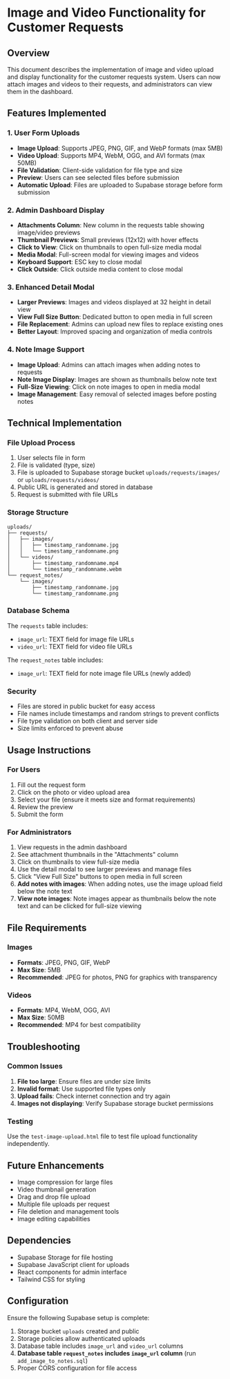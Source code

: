 # Image and Video Functionality for Customer Requests

## Overview
This document describes the implementation of image and video upload and display functionality for the customer requests system. Users can now attach images and videos to their requests, and administrators can view them in the dashboard.

## Features Implemented

### 1. User Form Uploads
- **Image Upload**: Supports JPEG, PNG, GIF, and WebP formats (max 5MB)
- **Video Upload**: Supports MP4, WebM, OGG, and AVI formats (max 50MB)
- **File Validation**: Client-side validation for file type and size
- **Preview**: Users can see selected files before submission
- **Automatic Upload**: Files are uploaded to Supabase storage before form submission

### 2. Admin Dashboard Display
- **Attachments Column**: New column in the requests table showing image/video previews
- **Thumbnail Previews**: Small previews (12x12) with hover effects
- **Click to View**: Click on thumbnails to open full-size media modal
- **Media Modal**: Full-screen modal for viewing images and videos
- **Keyboard Support**: ESC key to close modal
- **Click Outside**: Click outside media content to close modal

### 3. Enhanced Detail Modal
- **Larger Previews**: Images and videos displayed at 32 height in detail view
- **View Full Size Button**: Dedicated button to open media in full screen
- **File Replacement**: Admins can upload new files to replace existing ones
- **Better Layout**: Improved spacing and organization of media controls

### 4. Note Image Support
- **Image Upload**: Admins can attach images when adding notes to requests
- **Note Image Display**: Images are shown as thumbnails below note text
- **Full-Size Viewing**: Click on note images to open in media modal
- **Image Management**: Easy removal of selected images before posting notes

## Technical Implementation

### File Upload Process
1. User selects file in form
2. File is validated (type, size)
3. File is uploaded to Supabase storage bucket `uploads/requests/images/` or `uploads/requests/videos/`
4. Public URL is generated and stored in database
5. Request is submitted with file URLs

### Storage Structure
```
uploads/
├── requests/
│   ├── images/
│   │   ├── timestamp_randomname.jpg
│   │   └── timestamp_randomname.png
│   └── videos/
│       ├── timestamp_randomname.mp4
│       └── timestamp_randomname.webm
└── request_notes/
    └── images/
        ├── timestamp_randomname.jpg
        └── timestamp_randomname.png
```

### Database Schema
The `requests` table includes:
- `image_url`: TEXT field for image file URLs
- `video_url`: TEXT field for video file URLs

The `request_notes` table includes:
- `image_url`: TEXT field for note image file URLs (newly added)

### Security
- Files are stored in public bucket for easy access
- File names include timestamps and random strings to prevent conflicts
- File type validation on both client and server side
- Size limits enforced to prevent abuse

## Usage Instructions

### For Users
1. Fill out the request form
2. Click on the photo or video upload area
3. Select your file (ensure it meets size and format requirements)
4. Review the preview
5. Submit the form

### For Administrators
1. View requests in the admin dashboard
2. See attachment thumbnails in the "Attachments" column
3. Click on thumbnails to view full-size media
4. Use the detail modal to see larger previews and manage files
5. Click "View Full Size" buttons to open media in full screen
6. **Add notes with images**: When adding notes, use the image upload field below the note text
7. **View note images**: Note images appear as thumbnails below the note text and can be clicked for full-size viewing

## File Requirements

### Images
- **Formats**: JPEG, PNG, GIF, WebP
- **Max Size**: 5MB
- **Recommended**: JPEG for photos, PNG for graphics with transparency

### Videos
- **Formats**: MP4, WebM, OGG, AVI
- **Max Size**: 50MB
- **Recommended**: MP4 for best compatibility

## Troubleshooting

### Common Issues
1. **File too large**: Ensure files are under size limits
2. **Invalid format**: Use supported file types only
3. **Upload fails**: Check internet connection and try again
4. **Images not displaying**: Verify Supabase storage bucket permissions

### Testing
Use the `test-image-upload.html` file to test file upload functionality independently.

## Future Enhancements
- Image compression for large files
- Video thumbnail generation
- Drag and drop file upload
- Multiple file uploads per request
- File deletion and management tools
- Image editing capabilities

## Dependencies
- Supabase Storage for file hosting
- Supabase JavaScript client for uploads
- React components for admin interface
- Tailwind CSS for styling

## Configuration
Ensure the following Supabase setup is complete:
1. Storage bucket `uploads` created and public
2. Storage policies allow authenticated uploads
3. Database table includes `image_url` and `video_url` columns
4. **Database table `request_notes` includes `image_url` column** (run `add_image_to_notes.sql`)
5. Proper CORS configuration for file access
